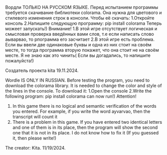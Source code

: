 Вордли ТОЛЬКО НА РУССКОМ ЯЗЫКЕ. Перед испытанием программы требуется скачивание библиотеки colorama. Она нужна для цветового и стилевого изменения строк в консоли. Чтобы её скачать:
1.Откройте консоль
2.Напишите следующую программу:
pip install colorama
Теперь можеет запускать!)
Внимание!
1.В этой игре отсутствует логическая и смысловая проверка введённых вами слов, т.е если написать слово аыварвао, то рпограмма его засчитает
2.В этой игре есть проблема. Если вы ввели две одинаковые буквы и одна из них стоит на своём месте, то тогда программа вторую покажет, что она стоит не на своём месте.  Я не знаю как это чинить( Если вы догадались, то напишите пожалуйста!)

Создатель проекта kita 19.11.2024.


Wordle IS ONLY IN RUSSIAN. Before testing the program, you need to download the colorama library. It is needed to change the color and style of the lines in the console. To download it: 
1.Open the console 
2.Write the following program: 
pip install colorama can now run!)
Attention!
1. In this game there is no logical and semantic verification of the words you entered. For example, if you write the word ayvarvao, then the transcript will count it
2. There is a problem in this game. If you have entered two identical letters and one of them is in its place, then the program will show the second one that it is not in its place. I do not know how to fix it (If you guessed it, then please write!)

The creator: Kita. 11/19/2024.
